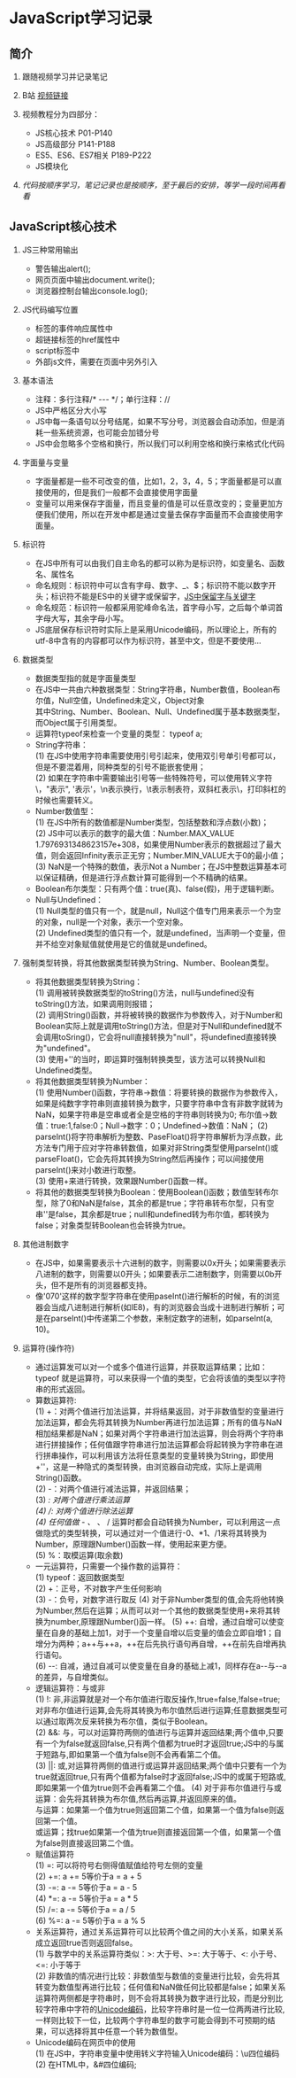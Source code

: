 # JavaScript学习记录

## 简介

1. 跟随视频学习并记录笔记

2. B站 [视频链接](http://www.bilibili.com/video/av59715096)

3. 视频教程分为四部分：
    + JS核心技术 P01-P140
    + JS高级部分 P141-P188
    + ES5、ES6、ES7相关 P189-P222
    + JS模块化

4. *代码按顺序学习，笔记记录也是按顺序，至于最后的安排，等学一段时间再看看*

## JavaScript核心技术

1. JS三种常用输出
    + 警告输出alert();
    + 网页页面中输出document.write();
    + 浏览器控制台输出console.log();

2. JS代码编写位置
    + 标签的事件响应属性中
    + 超链接标签的href属性中
    + script标签中
    + 外部js文件，需要在页面中另外引入

3. 基本语法
    + 注释：多行注释/* --- */；单行注释：//
    + JS中严格区分大小写
    + JS中每一条语句以分号结尾，如果不写分号，浏览器会自动添加，但是消耗一些系统资源，也可能会加错分号
    + JS中会忽略多个空格和换行，所以我们可以利用空格和换行来格式化代码

4. 字面量与变量
    + 字面量都是一些不可改变的值，比如1，2，3，4，5；字面量都是可以直接使用的，但是我们一般都不会直接使用字面量
    + 变量可以用来保存字面量，而且变量的值是可以任意改变的；变量更加方便我们使用，所以在开发中都是通过变量去保存字面量而不会直接使用字面量。

5. 标识符
    + 在JS中所有可以由我们自主命名的都可以称为是标识符，如变量名、函数名、属性名
    + 命名规则：标识符中可以含有字母、数字、_、$；标识符不能以数字开头；标识符不能是ES中的关键字或保留字，[JS中保留字与关键字](https://www.jianshu.com/p/65134425040e)
    + 命名规范：标识符一般都采用驼峰命名法，首字母小写，之后每个单词首字母大写，其余字母小写。
    + JS底层保存标识符时实际上是采用Unicode编码，所以理论上，所有的utf-8中含有的内容都可以作为标识符，甚至中文，但是不要使用...

6. 数据类型
    + 数据类型指的就是字面量类型
    + 在JS中一共由六种数据类型：String字符串，Number数值，Boolean布尔值，Null空值，Undefined未定义，Object对象  
    其中String、Number、Boolean、Null、Undefined属于基本数据类型，而Object属于引用类型。
    + 运算符typeof来检查一个变量的类型： typeof a;
    + String字符串：  
    (1) 在JS中使用字符串需要使用引号引起来，使用双引号单引号都可以，但是不要混着用，同种类型的引号不能嵌套使用；  
    (2) 如果在字符串中需要输出引号等一些特殊符号，可以使用转义字符\，\"表示", \'表示'，\n表示换行，\t表示制表符，双斜杠表示\，打印斜杠的时候也需要转义。
    + Number数值型：  
    (1) 在JS中所有的数值都是Number类型，包括整数和浮点数(小数)；  
    (2) JS中可以表示的数字的最大值：Number.MAX_VALUE 1.7976931348623157e+308，如果使用Number表示的数据超过了最大值，则会返回Infinity表示正无穷；Number.MIN_VALUE大于0的最小值；  
    (3) NaN是一个特殊的数值，表示Not a Number；在JS中整数运算基本可以保证精确，但是进行浮点数计算可能得到一个不精确的结果。
    + Boolean布尔类型：只有两个值：true(真)、false(假)，用于逻辑判断。
    + Null与Undefined：  
    (1) Null类型的值只有一个，就是null，Null这个值专门用来表示一个为空的对象，null是一个对象，表示一个空对象。  
    (2) Undefined类型的值只有一个，就是undefined，当声明一个变量，但并不给空对象赋值就使用是它的值就是undefined。

7. 强制类型转换，将其他数据类型转换为String、Number、Boolean类型。
    + 将其他数据类型转换为String：  
    (1) 调用被转换数据类型的toString()方法，null与undefined没有toString()方法，如果调用则报错；  
    (2) 调用String()函数，并将被转换的数据作为参数传入，对于Number和Boolean实际上就是调用toString()方法，但是对于Null和undefined就不会调用toSring()，它会将null直接转换为"null"，将undefined直接转换为"undefined"。  
    (3) 使用+''的当时，即运算时强制转换类型，该方法可以转换Null和Undefined类型。
    + 将其他数据类型转换为Number：  
    (1) 使用Number()函数，字符串->数值：将要转换的数据作为参数传入，如果是纯数字字符串则直接转换为数字，只要字符串中含有非数字就转为NaN，如果字符串是空串或者全是空格的字符串则转换为0; 布尔值->数值：true:1,false:0；Null->数字：0；Undefined->数值：NaN；
    (2) parseInt()将字符串解析为整数、PaseFloat()将字符串解析为浮点数，此方法专门用于应对字符串转数值，如果对非String类型使用parseInt()或parseFloat()，它会先将其转换为String然后再操作；可以间接使用parseInt()来对小数进行取整。  
    (3) 使用+来进行转换，效果跟Number()函数一样。
    + 将其他的数据类型转换为Boolean：使用Boolean()函数；数值型转布尔型，除了0和NaN是false，其余的都是true；字符串转布尔型，只有空串''是false，其余都是true；null和undefined转为布尔值，都转换为false；对象类型转Boolean也会转换为true。

8. 其他进制数字
    + 在JS中，如果需要表示十六进制的数字，则需要以0x开头；如果需要表示八进制的数字，则需要以0开头；如果要表示二进制数字，则需要以0b开头，但不是所有的浏览器都支持。
    + 像'070'这样的数字型字符串在使用paseInt()进行解析的时候，有的浏览器会当成八进制进行解析(如IE8)，有的浏览器会当成十进制进行解析；可是在parseInt()中传递第二个参数，来制定数字的进制，如parseInt(a, 10)。

9. 运算符(操作符)
    + 通过运算发可以对一个或多个值进行运算，并获取运算结果；比如：typeof 就是运算符，可以来获得一个值的类型，它会将该值的类型以字符串的形式返回。
    + 算数运算符:  
    (1) +：对两个值进行加法运算，并将结果返回，对于非数值型的变量进行加法运算，都会先将其转换为Number再进行加法运算；所有的值与NaN相加结果都是NaN；如果对两个字符串进行加法运算，则会将两个字符串进行拼接操作；任何值跟字符串进行加法运算都会将起转换为字符串在进行拼串操作，可以利用该方法将任意类型的变量转换为String，即使用+''，这是一种隐式的类型转换，由浏览器自动完成，实际上是调用String()函数。  
    (2) -：对两个值进行减法运算，并返回结果；  
    (3) *: 对两个值进行乘法运算  
    (4) /: 对两个值进行除法运算  
    (4) 任何值做 - 、* 、 / 运算时都会自动转换为Number，可以利用这一点做隐式的类型转换，可以通过对一个值进行-0、*1、/1来将其转换为Number，原理跟Number()函数一样，使用起来更方便。  
    (5) %：取模运算(取余数)
    + 一元运算符，只需要一个操作数的运算符：  
    (1) typeof：返回数据类型  
    (2) +：正号，不对数字产生任何影响  
    (3) -：负号，对数字进行取反
    (4) 对于非Number类型的值,会先将他转换为Number,然后在运算；从而可以对一个其他的数据类型使用+来将其转换为number,原理跟Number()函一样。
    (5) ++: 自增，通过自增可以使变量在自身的基础上加1，对于一个变量自增以后变量的值会立即自增1；自增分为两种；a++与++a，++在后先执行语句再自增，++在前先自增再执行语句。  
    (6) --: 自减，通过自减可以使变量在自身的基础上减1，同样存在a--与--a的差异，与自增类似。
    + 逻辑运算符：与或非  
    (1) !: 非,非运算就是对一个布尔值进行取反操作,!true=false,!false=true;对非布尔值进行运算,会先将其转换为布尔值然后进行运算;任意数据类型可以通过取两次反来转换为布尔值，类似于Boolean。  
    (2) &&: 与，可以对运算符两侧的值进行与运算并返回结果;两个值中,只要有一个为false就返回false,只有两个值都为true时才返回true;JS中的与属于短路与,即如果第一个值为false则不会再看第二个值。  
    (3) ||: 或,对运算符两侧的值进行或运算并返回结果;两个值中只要有一个为true就返回true,只有两个值都为false时才返回false;JS中的或属于短路或,即如果第一个值为true则不会再看第二个值。
    (4) 对于非布尔值进行与或运算：会先将其转换为布尔值,然后再运算,并返回原来的值。  
    与运算：如果第一个值为true则返回第二个值，如果第一个值为false则返回第一个值。  
    或运算；找true如果第一个值为true则直接返回第一个值，如果第一个值为false则直接返回第二个值。
    + 赋值运算符  
    (1) =: 可以将符号右侧得值赋值给符号左侧的变量  
    (2) +=: a += 5等价于a = a + 5  
    (3) -=: a -= 5等价于a = a - 5  
    (4) *=: a -= 5等价于a = a * 5  
    (5) /=: a -= 5等价于a = a / 5  
    (6) %=: a -= 5等价于a = a % 5
    + 关系运算符，通过关系运算符可以比较两个值之间的大小关系，如果关系成立返回true否则返回false。  
    (1) 与数学中的关系运算符类似：>: 大于号、>=: 大于等于、<: 小于号、<=: 小于等于  
    (2) 非数值的情况进行比较：非数值型与数值的变量进行比较，会先将其转变为数值型再进行比较；任何值和NaN做任何比较都是false；如果关系运算符两侧都是字符串时，则不会将其转换为数字进行比较，而是分别比较字符串中字符的[Unicode编码](https://baike.baidu.com/item/Unicode%E7%A0%81/7704811)，比较字符串时是一位一位两两进行比较,一样则比较下一位，比较两个字符串型的数字可能会得到不可预期的结果，可以选择将其中任意一个转为数值型。
    + Unicode编码在网页中的使用  
    (1) 在JS中，字符串变量中使用转义字符输入Unicode编码：\u四位编码  
    (2) 在HTML中，&#四位编码;
